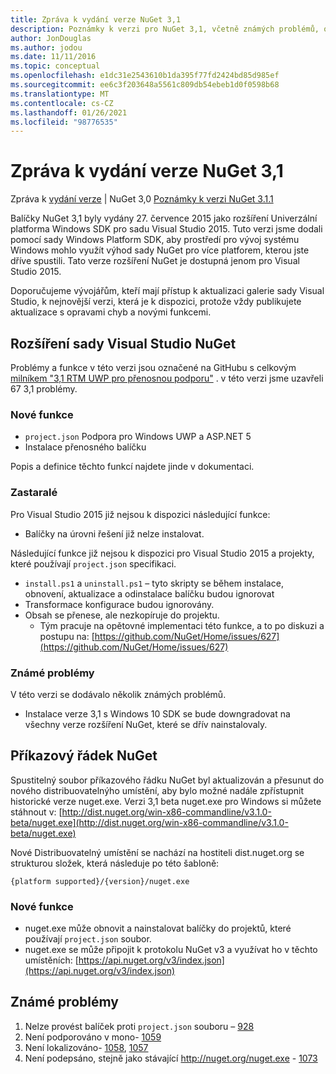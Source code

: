 ```yaml
---
title: Zpráva k vydání verze NuGet 3,1
description: Poznámky k verzi pro NuGet 3,1, včetně známých problémů, oprav chyb, přidaných funkcí a chcete odeslat obecnou.
author: JonDouglas
ms.author: jodou
ms.date: 11/11/2016
ms.topic: conceptual
ms.openlocfilehash: e1dc31e2543610b1da395f77fd2424bd85d985ef
ms.sourcegitcommit: ee6c3f203648a5561c809db54ebeb1d0f0598b68
ms.translationtype: MT
ms.contentlocale: cs-CZ
ms.lasthandoff: 01/26/2021
ms.locfileid: "98776535"
---
```

# <a name="nuget-31-release-notes"></a>Zpráva k vydání verze NuGet 3,1

Zpráva k [vydání verze](../release-notes/nuget-3.0.0.md)  |  NuGet 3,0 [Poznámky k verzi NuGet 3.1.1](../release-notes/nuget-3.1.1.md)

Balíčky NuGet 3,1 byly vydány 27. července 2015 jako rozšíření Univerzální platforma Windows SDK pro sadu Visual Studio 2015. Tuto verzi jsme dodali pomocí sady Windows Platform SDK, aby prostředí pro vývoj systému Windows mohlo využít výhod sady NuGet pro více platforem, kterou jste dříve spustili. Tato verze rozšíření NuGet je dostupná jenom pro Visual Studio 2015.

Doporučujeme vývojářům, kteří mají přístup k aktualizaci galerie sady Visual Studio, k nejnovější verzi, která je k dispozici, protože vždy publikujete aktualizace s opravami chyb a novými funkcemi.

## <a name="nuget-visual-studio-extension"></a>Rozšíření sady Visual Studio NuGet

Problémy a funkce v této verzi jsou označené na GitHubu s celkovým [milníkem "3,1 RTM UWP pro přenosnou podporu"](https://github.com/NuGet/Home/issues?utf8=%E2%9C%93&q=is%3Aclosed+milestone%3A%223.1+RTM+UWP+transitive+support%22+)  . v této verzi jsme uzavřeli 67 3,1 problémy.

### <a name="new-features"></a>Nové funkce

* `project.json` Podpora pro Windows UWP a ASP.NET 5
* Instalace přenosného balíčku

Popis a definice těchto funkcí najdete jinde v dokumentaci.

### <a name="deprecated"></a>Zastaralé

Pro Visual Studio 2015 již nejsou k dispozici následující funkce:

* Balíčky na úrovni řešení již nelze instalovat.

Následující funkce již nejsou k dispozici pro Visual Studio 2015 a projekty, které používají `project.json` specifikaci.

* `install.ps1` a `uninstall.ps1` – tyto skripty se během instalace, obnovení, aktualizace a odinstalace balíčku budou ignorovat
* Transformace konfigurace budou ignorovány.
* Obsah se přenese, ale nezkopíruje do projektu.
    * Tým pracuje na opětovné implementaci této funkce, a to po diskuzi a postupu na: [https://github.com/NuGet/Home/issues/627](https://github.com/NuGet/Home/issues/627)


### <a name="known-issues"></a>Známé problémy

V této verzi se dodávalo několik známých problémů.

* Instalace verze 3,1 s Windows 10 SDK se bude downgradovat na všechny verze rozšíření NuGet, které se dřív nainstalovaly.

## <a name="nuget-command-line"></a>Příkazový řádek NuGet

Spustitelný soubor příkazového řádku NuGet byl aktualizován a přesunut do nového distribuovatelnýho umístění, aby bylo možné nadále zpřístupnit historické verze nuget.exe.  Verzi 3,1 beta nuget.exe pro Windows si můžete stáhnout v: [http://dist.nuget.org/win-x86-commandline/v3.1.0-beta/nuget.exe](http://dist.nuget.org/win-x86-commandline/v3.1.0-beta/nuget.exe)

Nové Distribuovatelný umístění se nachází na hostiteli dist.nuget.org se strukturou složek, která následuje po této šabloně:

```
{platform supported}/{version}/nuget.exe
```

### <a name="new-features"></a>Nové funkce

* nuget.exe může obnovit a nainstalovat balíčky do projektů, které používají `project.json` soubor.
* nuget.exe se může připojit k protokolu NuGet v3 a využívat ho v těchto umístěních: [https://api.nuget.org/v3/index.json](https://api.nuget.org/v3/index.json)

## <a name="known-issues"></a>Známé problémy ##

1.    Nelze provést balíček proti `project.json` souboru – [928](https://github.com/NuGet/Home/issues/928)
2.    Není podporováno v mono- [1059](https://github.com/NuGet/Home/issues/1059)
3.    Není lokalizováno- [1058](https://github.com/NuGet/Home/issues/1058),   [1057](https://github.com/NuGet/Home/issues/1057)
4.    Není podepsáno, stejně jako stávající http://nuget.org/nuget.exe  -  [1073](https://github.com/NuGet/Home/issues/1073)
